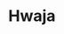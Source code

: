 --- 
title: "Hwaja"
publishdate: "2019-6-13T16:48:46+02:00"
src: "https://365manga.net/manga/hwaja"
image: "https://data.365manga.net/images/thumbnails/16075-hwaja.jpg"
description: "A story about a boy who meets a girl in an abandoned house. Original webtoon (Korean webcomic) Completely scanlated in Russian."
---